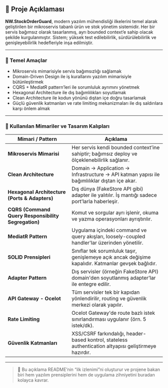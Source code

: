 ## 🧭 Proje Açıklaması

**NW.StockOrderGuard**, modern yazılım mühendisliği ilkelerini temel alarak geliştirilen bir mikroservis tabanlı ürün ve stok yönetim sistemidir. Her bir servis bağımsız olarak tasarlanmış, ayrı bounded context’e sahip olacak şekilde kurgulanmıştır. Sistem; yüksek test edilebilirlik, sürdürülebilirlik ve genişleyebilirlik hedefleriyle inşa edilmiştir.

---

### 🎯 Temel Amaçlar

- Mikroservis mimarisiyle servis bağımsızlığı sağlamak  
- Domain-Driven Design ile iş kurallarını yazılım mimarisiyle bütünleştirmek  
- CQRS + MediatR pattern’leri ile sorumluluk ayrımını yönetmek  
- Hexagonal Architecture ile dış bağımlılıkları soyutlamak  
- Clean Architecture ile kodun yönünü dıştan içe doğru tasarlamak  
- Güçlü güvenlik katmanları ve rate limiting mekanizmaları ile dış saldırılara karşı önlem almak  

---

### 🧱 Kullanılan Mimariler ve Tasarım Kalıpları

| Mimari / Pattern                               | Açıklama |
|------------------------------------------------|----------|
| **Mikroservis Mimarisi**                       | Her servis kendi bounded context’ine sahiptir; bağımsız deploy ve ölçeklenebilirlik sağlanır. |
| **Clean Architecture**                         | Domain → Application → Infrastructure → API katman yapısı ile bağımlılıklar dıştan içe akar. |
| **Hexagonal Architecture (Ports & Adapters)**  | Dış dünya (FakeStore API gibi) adapter ile yalıtılır. İş mantığı sadece port’larla haberleşir. |
| **CQRS (Command Query Responsibility Segregation)** | Komut ve sorgular ayrı işlenir, okuma ve yazma operasyonları ayrıştırılır. |
| **MediatR Pattern**                            | Uygulama içindeki command ve query akışları, loosely-coupled handler'lar üzerinden yönetilir. |
| **SOLID Prensipleri**                          | Sınıflar tek sorumluluk taşır, genişlemeye açık ancak değişime kapalıdır. Katmanlar gevşek bağlıdır. |
| **Adapter Pattern**                            | Dış servisler (örneğin FakeStore API) domain'den soyutlanmış adapter’lar ile entegre edilir. |
| **API Gateway - Ocelot**                       | Tüm servisler tek bir kapıdan yönlendirilir, routing ve güvenlik merkezi olarak yapılır. |
| **Rate Limiting**                              | Ocelot Gateway'de route bazlı istek sınırlandırması uygulanır (örn. 5 istek/dk). |
| **Güvenlik Katmanları**                        | XSS/CSRF farkındalığı, header-based kontrol, stateless authentication altyapısı geliştirmeye hazırdır. |

---

> 📌 Bu açıklama README’nin “ilk izlenimi”ni oluşturur ve projene bakan biri hem yazılım prensiplerini hem de uygulama zihniyetini buradan kolayca kavrar.
